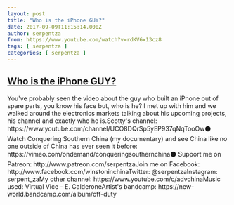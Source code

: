 ```yaml
---
layout: post
title: "Who is the iPhone GUY?"
date: 2017-09-09T11:15:14.000Z
author: serpentza
from: https://www.youtube.com/watch?v=rdKV6x13cz8
tags: [ serpentza ]
categories: [ serpentza ]
---
```

<!--1504955714000-->
[Who is the iPhone GUY?](https://www.youtube.com/watch?v=rdKV6x13cz8)
------

<div>
You've probably seen the video about the guy who built an iPhone out of spare parts, you know his face but, who is he? I met up with him and we walked around the electronics markets talking about his upcoming projects, his channel and exactly who he is.Scotty's channel: https://www.youtube.com/channel/UCO8DQrSp5yEP937qNqTooOw⚫ Watch Conquering Southern China (my documentary) and see China like no one outside of China has ever seen it before: https://vimeo.com/ondemand/conqueringsouthernchina⚫ Support me on Patreon: http://www.patreon.com/serpentzaJoin me on Facebook: http://www.facebook.com/winstoninchinaTwitter: @serpentzaInstagram: serpent_zaMy other channel: https://www.youtube.com/c/advchinaMusic used: Virtual Vice - E. CalderoneArtist's bandcamp: https://new-world.bandcamp.com/album/off-duty
</div>
